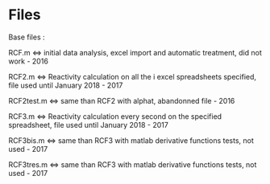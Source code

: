 # Files	
Base files : 

RCF.m <=> initial data analysis, excel import and automatic treatment, did not work - 2016

RCF2.m <=> Reactivity calculation on all the i excel spreadsheets specified, file used until January 2018 - 2017

RCF2test.m <=> same than RCF2 with alphat, abandonned file - 2016

RCF3.m <=> Reactivity calculation every second on the specified spreadsheet, file used until January 2018 - 2017

RCF3bis.m <=> same than RCF3 with matlab derivative functions tests, not used - 2017 

RCF3tres.m <=> same than RCF3 with matlab derivative functions tests, not used - 2017 
